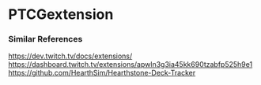 # PTCGextension

### Similar References 

https://dev.twitch.tv/docs/extensions/
https://dashboard.twitch.tv/extensions/apwln3g3ia45kk690tzabfp525h9e1
https://github.com/HearthSim/Hearthstone-Deck-Tracker
